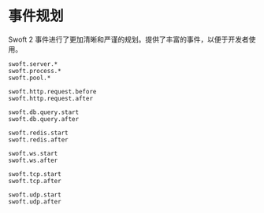 # 事件规划

Swoft 2 事件进行了更加清晰和严谨的规划。提供了丰富的事件，以便于开发者使用。

```text
swoft.server.*
swoft.process.*
swoft.pool.*

swoft.http.request.before
swoft.http.request.after

swoft.db.query.start
swoft.db.query.after

swoft.redis.start
swoft.redis.after

swoft.ws.start
swoft.ws.after

swoft.tcp.start
swoft.tcp.after

swoft.udp.start
swoft.udp.after
```
